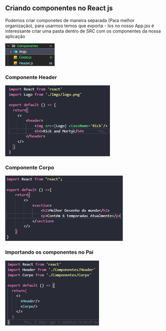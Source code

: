 ## Criando componentes no React js

Podemos criar componetes de maneira separada (Para melhor organização), para usarmos temos que exporta - los 
no nosso App.jss é interessante criar uma pasta dentro de SRC com os componentes da nossa aplicação

![img](Screenshot_13.png)
### Componente Header

![img](Screenshot_14.png)

### Componente Corpo

![img](Screenshot_15.png)

### Importando os componentes no Pai

![img](Screenshot_16.png)
